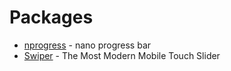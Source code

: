 # Packages

* [nprogress](https://ricostacruz.com/nprogress/) - nano progress bar
* [Swiper](https://swiperjs.com/) - The Most Modern Mobile Touch Slider